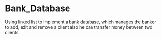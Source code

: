 # Bank_Database
Using linked list to implement a bank database, which manages the banker to add, edit and remove a client also he can transfer money  between two clients
